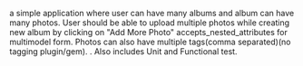 a simple application where user can have many albums and album can have many photos.
User should be able to upload multiple photos while creating new album by clicking on "Add More Photo"
 accepts_nested_attributes for multimodel form.
 Photos can also have multiple tags(comma separated)(no tagging plugin/gem). 
. Also includes Unit and Functional test.
